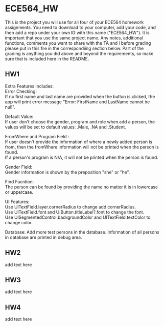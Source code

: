 #   ECE564_HW 
This is the project you will use for all four of your ECE564 homework assignments. You need to download to your computer, add your code, and then add a repo under your own ID with this name ("ECE564_HW"). It is important that you use the same project name.  Any notes, additional functions, comments you want to share with the TA and I before grading please put in this file in the correspondiing section below.  Part of the grading is anything you did above and beyond the requirements, so make sure that is included here in the README.

## HW1
Extra Features includes:  
Error Checking:  
If no first name and last name are provided when the button is clicked, the app will print error message "Error: FirstName and LastName cannot be null".

Default Value:  
If user don't choose the gender, program and role when add a person, the values will be set to default values: .Male, .NA and .Student.

FromWhere and Program Field :  
If user doesn't provide the information of where a newly added person is from, then the fromWhere information will not be printed when the person is found.  
If a person's program is N/A, it will not be printed when the person is found.

Gender Field:  
Gender information is shown by the preposition "she" or "he".

Find Fucntion:  
The person can be found by providing the name no matter it is in lowercase or uppercase.

UI Features:  
Use UITextField.layer.cornerRadius to change add cornerRadius.  
Use UITextField.font and UIButton.titleLabel?.font to change the font.  
Use UISegmentedControl.backgroundColor and UITextField.textColor to change color.  

Database:
Add more test persons in the database. Information of all persons in database are printed in debug area.

## HW2
add text here

## HW3
add text here

## HW4
add text here



